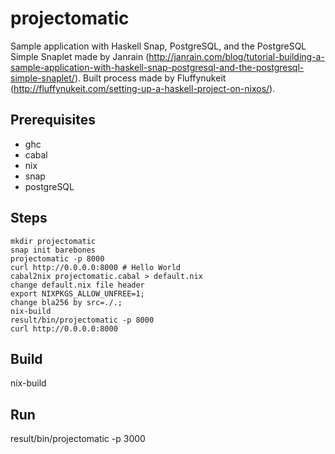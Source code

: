 # projectomatic
Sample application with Haskell Snap, PostgreSQL, and the PostgreSQL Simple Snaplet made by Janrain (http://janrain.com/blog/tutorial-building-a-sample-application-with-haskell-snap-postgresql-and-the-postgresql-simple-snaplet/).
Built process made by Fluffynukeit (http://fluffynukeit.com/setting-up-a-haskell-project-on-nixos/).

## Prerequisites
- ghc
- cabal
- nix
- snap
- postgreSQL

## Steps
```shell
mkdir projectomatic
snap init barebones
projectomatic -p 8000
curl http://0.0.0.0:8000 # Hello World
cabal2nix projectomatic.cabal > default.nix
change default.nix file header
export NIXPKGS_ALLOW_UNFREE=1;
change bla256 by src=./.;
nix-build
result/bin/projectomatic -p 8000
curl http://0.0.0.0:8000
```


## Build
nix-build

## Run
result/bin/projectomatic -p 3000
